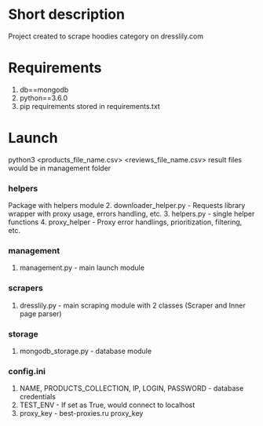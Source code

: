 # Short description
Project created to scrape hoodies category on dresslily.com


# Requirements
1. db==mongodb
2. python==3.6.0
3. pip requirements stored in requirements.txt

# Launch
python3 <products_file_name.csv> <reviews_file_name.csv>
result files would be in management folder

### helpers
Package with helpers module
2. downloader_helper.py - Requests library wrapper with proxy usage, errors handling, etc.
3. helpers.py - single helper functions
4. proxy_helper - Proxy error handlings, prioritization, filtering, etc.

### management
1. management.py - main launch module

### scrapers
1. dresslily.py - main scraping module with 2 classes (Scraper and Inner page parser)

### storage
1. mongodb_storage.py - database module

### config.ini
1. NAME, PRODUCTS_COLLECTION, IP, LOGIN, PASSWORD - database credentials
2. TEST_ENV - If set as True, would connect to localhost
3. proxy_key - best-proxies.ru proxy_key